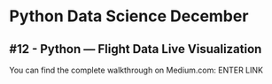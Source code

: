 # Python Data Science December
## #12 - Python — Flight Data Live Visualization

You can find the complete walkthrough on Medium.com:
ENTER LINK
